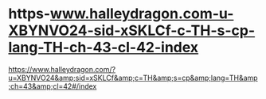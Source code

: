 # https-www.halleydragon.com-u-XBYNVO24-sid-xSKLCf-c-TH-s-cp-lang-TH-ch-43-cl-42-index
https://www.halleydragon.com/?u=XBYNVO24&amp;sid=xSKLCf&amp;c=TH&amp;s=cp&amp;lang=TH&amp;ch=43&amp;cl=42#/index
